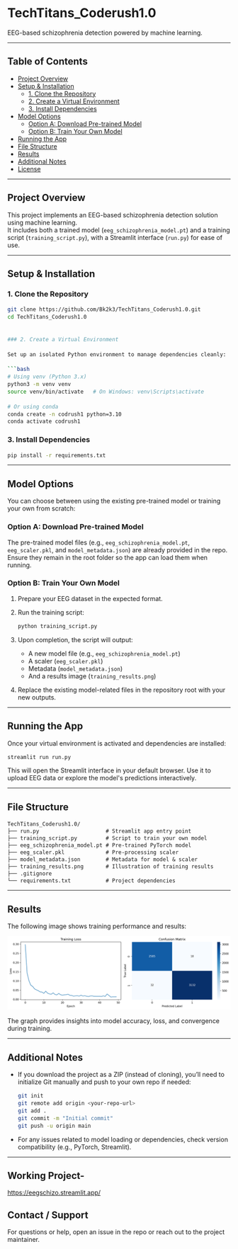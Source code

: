 
# TechTitans_Coderush1.0

EEG-based schizophrenia detection powered by machine learning.

---

##  Table of Contents

- [Project Overview](#project-overview)  
- [Setup & Installation](#setup--installation)  
  - [1. Clone the Repository](#1-clone-the-repository)  
  - [2. Create a Virtual Environment](#2-create-a-virtual-environment)  
  - [3. Install Dependencies](#3-install-dependencies)  
- [Model Options](#model-options)  
  - [Option A: Download Pre-trained Model](#option-a-download-pre-trained-model)  
  - [Option B: Train Your Own Model](#option-b-train-your-own-model)  
- [Running the App](#running-the-app)  
- [File Structure](#file-structure)  
- [Results](#results)  
- [Additional Notes](#additional-notes)  
- [License](#license)

---

## Project Overview

This project implements an EEG-based schizophrenia detection solution using machine learning.  
It includes both a trained model (`eeg_schizophrenia_model.pt`) and a training script (`training_script.py`), with a Streamlit interface (`run.py`) for ease of use.

---

## Setup & Installation

### 1. Clone the Repository

```bash
git clone https://github.com/Bk2k3/TechTitans_Coderush1.0.git
cd TechTitans_Coderush1.0


### 2. Create a Virtual Environment

Set up an isolated Python environment to manage dependencies cleanly:

```bash
# Using venv (Python 3.x)
python3 -m venv venv
source venv/bin/activate   # On Windows: venv\Scripts\activate

# Or using conda
conda create -n codrush1 python=3.10
conda activate codrush1
```

### 3. Install Dependencies

```bash
pip install -r requirements.txt
```

---

## Model Options

You can choose between using the existing pre-trained model or training your own from scratch:

### Option A: Download Pre-trained Model

The pre-trained model files (e.g., `eeg_schizophrenia_model.pt`, `eeg_scaler.pkl`, and `model_metadata.json`) are already provided in the repo.
Ensure they remain in the root folder so the app can load them when running.

### Option B: Train Your Own Model

1. Prepare your EEG dataset in the expected format.

2. Run the training script:

   ```bash
   python training_script.py
   ```

3. Upon completion, the script will output:

   * A new model file (e.g., `eeg_schizophrenia_model.pt`)
   * A scaler (`eeg_scaler.pkl`)
   * Metadata (`model_metadata.json`)
   * And a results image (`training_results.png`)

4. Replace the existing model-related files in the repository root with your new outputs.

---

## Running the App

Once your virtual environment is activated and dependencies are installed:

```bash
streamlit run run.py
```

This will open the Streamlit interface in your default browser.
Use it to upload EEG data or explore the model's predictions interactively.

---

## File Structure

```
TechTitans_Coderush1.0/
├── run.py                     # Streamlit app entry point
├── training_script.py         # Script to train your own model
├── eeg_schizophrenia_model.pt # Pre-trained PyTorch model
├── eeg_scaler.pkl             # Pre-processing scaler
├── model_metadata.json        # Metadata for model & scaler
├── training_results.png       # Illustration of training results
├── .gitignore
└── requirements.txt           # Project dependencies
```

---

## Results

The following image shows training performance and results:

![Training Results](training_results.png)

The graph provides insights into model accuracy, loss, and convergence during training.

---

## Additional Notes

* If you download the project as a ZIP (instead of cloning), you’ll need to initialize Git manually and push to your own repo if needed:

  ```bash
  git init
  git remote add origin <your-repo-url>
  git add .
  git commit -m "Initial commit"
  git push -u origin main
  ```

* For any issues related to model loading or dependencies, check version compatibility (e.g., PyTorch, Streamlit).

---

## Working Project-
https://eegschizo.streamlit.app/


## Contact / Support

For questions or help, open an issue in the repo or reach out to the project maintainer.

